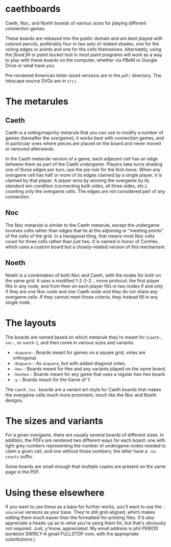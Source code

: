 # caethboards

Caeth, Noc, and Noeth boards of various sizes for playing different connection
games.

These boards are released into the public domain and are best played with
colored pencils, preferably four in two sets of related shades, one for the
voting edges or points and one for the cells themselves.  Alternately, using
the _flood fill_ or _paint bucket_ tool in most paint programs will work as a
way to play with these boards on the computer, whether via PBeM or Google Drive
or what have you.

Pre-rendered American letter-sized versions are in the `pdf/` directory.  The
Inkscape source SVGs are in `src/`.

# The metarules

## Caeth

Caeth is a voting/majority metarule that you can use to modify a number of
games (hereafter the *overgame*); it works best with connection games, and in
particular ones where pieces are placed on the board and never moved or removed
afterwards.

In the Caeth metarule version of a game, each adjacent cell has an edge between
them as part of the Caeth *undergame*.  Players take turns shading one of those
edges per turn; use the pie rule for the first move.  When any overgame cell
has half or more of its edges claimed by a single player, it is claimed by that
player.  A player wins by winning the overgame by its standard win condition
(connecting both sides, all three sides, etc.), counting _only_ the overgame
cells.  The edges are not considered part of any connection.

## Noc

The Noc metarule is similar to the Caeth metarule, except the undergame
involves cells rather than edges that lie at the adjoining or "meeting points"
of the cells of the grid.  In a hexagonal tiling, that means most Noc cells
count for three cells rather than just two.  It is named in honor of ConHex,
which uses a custom board but a closely-related version of this mechanism.

## Noeth

Noeth is a combination of both Noc and Caeth, with the nodes for both on the
same grid.  It uses a modified 1-2-2-2... move protocol; the first player
fills in any node, and from then on each player fills in two nodes if and
only if they are one Noc node and one Caeth node *and* they do not share
any overgame cells.  If they cannot meet those criteria, they instead fill
in any single node.

# The layouts

The boards are named based on which metarule they're meant for (`caeth-`,
`noc-`, or `noeth-`), and then come in various sizes and variants:

* `-4square-`: Boards meant for games on a square grid; votes are orthogonal.
* `-8square-`: As `4square`, but with added diagonal votes.
* `-hex-`: Boards meant for Hex and any variants played on the same board.
* `-hexhex-`: Boards meant for any game that uses a regular hex-hex board.
* `-y-`: Boards meant for the Game of Y.

The `caeth_loz-` boards are a variant art-style for Caeth boards that makes the
overgame cells much more prominent, much like the Noc and Noeth designs.

# The sizes and variants

For a given overgame, there are usually several boards of different sizes.  In
addition, the PDFs are rendered two different ways for each board: one with
light grey numbers representing the number of undergame nodes needed to claim a
given cell, and one without those numbers; the latter have a `-no-counts`
suffix.

Some boards are small enough that multiple copies are present on the same page
in the PDF.

# Using these elsewhere

If you want to use these as a base for further works, you'll want to use the
`-unscaled` versions as your base.  They're still grid-aligned, which makes
editing them much easier than the formatted-for-printing files.  (I'd also
appreciate a heads-up as to what you're using them for, but that's obviously
not required.  Just, y'know, appreciated.  My email address is phil PERIOD
bordelon SWIRLY-A gmail FULLSTOP com, with the appropriate substitutions.)
